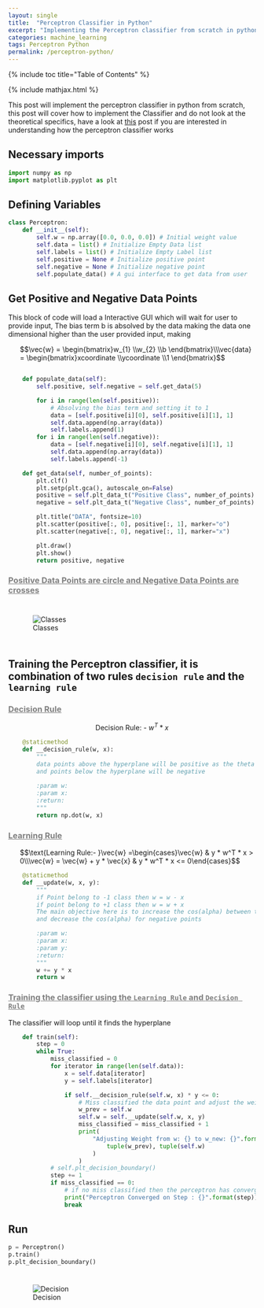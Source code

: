 ```yaml
---
layout: single
title:  "Perceptron Classifier in Python"
excerpt: "Implementing the Perceptron classifier from scratch in python"
categories: machine_learning
tags: Perceptron Python
permalink: /perceptron-python/
---
```


{% include toc title="Table of Contents" %}

{% include mathjax.html %}

This post will implement the perceptron classifier in python from scratch, this post will cover how to implement the 
Classifier and do not look at the theoretical specifics, have a look at [this](https://fuzailpalnak.github.io/perceptron/) post if you are interested in
understanding how the perceptron classifier works

## Necessary imports 
```python
import numpy as np
import matplotlib.pyplot as plt
```
## Defining Variables
```python
class Perceptron:
    def __init__(self):
        self.w = np.array([0.0, 0.0, 0.0]) # Initial weight value
        self.data = list() # Initialize Empty Data list
        self.labels = list() # Initialize Empty Label list
        self.positive = None # Initialize positive point
        self.negative = None # Initialize negative point
        self.populate_data() # A gui interface to get data from user
```

## Get Positive and Negative Data Points

This block of code will load a Interactive GUI which will wait for user to provide input, The bias term b is absolved by the data making the data one dimensional higher than the user provided input, making
<ul>
$$\vec{w}  = \begin{bmatrix}w_{1}  \\w_{2} \\b  \end{bmatrix}\\\vec{data}  = \begin{bmatrix}xcoordinate \\ycoordinate \\1  \end{bmatrix}$$
</ul>

```python

    def populate_data(self):
        self.positive, self.negative = self.get_data(5)

        for i in range(len(self.positive)):
            # Absolving the bias term and setting it to 1
            data = [self.positive[i][0], self.positive[i][1], 1]
            self.data.append(np.array(data))
            self.labels.append(1)
        for i in range(len(self.negative)):
            data = [self.negative[i][0], self.negative[i][1], 1]
            self.data.append(np.array(data))
            self.labels.append(-1)

    def get_data(self, number_of_points):
        plt.clf()
        plt.setp(plt.gca(), autoscale_on=False)
        positive = self.plt_data_t("Positive Class", number_of_points)
        negative = self.plt_data_t("Negative Class", number_of_points)

        plt.title("DATA", fontsize=10)
        plt.scatter(positive[:, 0], positive[:, 1], marker="o")
        plt.scatter(negative[:, 0], negative[:, 1], marker="x")

        plt.draw()
        plt.show()
        return positive, negative
```

### <span style="text-decoration:underline; color:gray">Positive Data Points are circle and Negative Data Points are crosses </span>

<div style="padding: 10px;">
<figure class="image">
  <img src="https://fuzailpalnak.github.io/assets/perceptron_python/pos_neg.png" alt="Classes">
  <figcaption>Classes</figcaption>
</figure>
</div>

        
## Training the Perceptron classifier, it is combination of two rules `decision rule` and the `learning rule`

### <span style="text-decoration:underline; color:gray">Decision Rule  </span> 

$$\text{Decision Rule: - }w^T * x$$

```python
    @staticmethod
    def __decision_rule(w, x):
        """
        data points above the hyperplane will be positive as the theta will be [0, 90] with respect to self.w
        and points below the hyperplane will be negative
        
        :param w:
        :param x:
        :return:
        """
        return np.dot(w, x)
```

### <span style="text-decoration:underline; color:gray">Learning Rule </span>

<ul>
$$\text{Learning Rule:- }\vec{w} =\begin{cases}\vec{w} & y * w^T * x > 0\\\vec{w} = \vec{w} + y * \vec{x} & y * w^T * x <= 0\end{cases}$$  
</ul>

```python
    @staticmethod
    def __update(w, x, y):
        """
        if Point belong to -1 class then w = w - x
        if point belong to +1 class then w = w + x
        The main objective here is to increase the cos(alpha) between the weight vector and the positive data points
        and decrease the cos(alpha) for negative points

        :param w:
        :param x:
        :param y:
        :return:
        """
        w += y * x
        return w
```
  
### <span style="text-decoration:underline; color:gray">Training the classifier using the `Learning Rule` and `Decision Rule` </span>
The classifier will loop until it finds the hyperplane

```python
    def train(self):
        step = 0
        while True:
            miss_classified = 0
            for iterator in range(len(self.data)):
                x = self.data[iterator]
                y = self.labels[iterator]

                if self.__decision_rule(self.w, x) * y <= 0:
                    # Miss classified the data point and adjust the weight
                    w_prev = self.w
                    self.w = self.__update(self.w, x, y)
                    miss_classified = miss_classified + 1
                    print(
                        "Adjusting Weight from w: {} to w_new: {}".format(
                            tuple(w_prev), tuple(self.w)
                        )
                    )
            # self.plt_decision_boundary()
            step += 1
            if miss_classified == 0:
                # if no miss classified then the perceptron has converged and found a hyperplane
                print("Perceptron Converged on Step : {}".format(step))
                break
```

## Run
```python
p = Perceptron()
p.train()
p.plt_decision_boundary()
```

<div style="padding: 10px;">
<figure class="image">
  <img src="https://fuzailpalnak.github.io/assets/perceptron_python/decision.png" alt="Decision">
  <figcaption>Decision</figcaption>
</figure>
</div>





